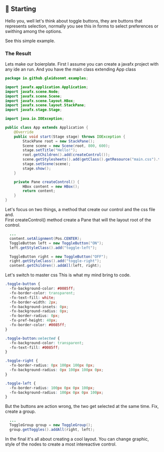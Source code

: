 ## 📑 Starting

Hello you, well let's think about toggle buttons, they are buttons that represents selection, normally you see this in forms to select preferences or swithing among the options.

See this simple example.

<!-- ![Default Toggle](/public/assets/img/default_toggle.png) -->

### The Result

Lets make our boierplate.
First I assume you can create a javafx project with any ide an run.
And you have the main class extending App class

```java
package io.github.gleidsonmt.examples;

import javafx.application.Application;
import javafx.scene.Node;
import javafx.scene.Scene;
import javafx.scene.layout.HBox;
import javafx.scene.layout.StackPane;
import javafx.stage.Stage;

import java.io.IOException;

public class App extends Application {
    @Override
    public void start(Stage stage) throws IOException {
        StackPane root = new StackPane();
        Scene scene = new Scene(root, 800, 600);
        stage.setTitle("Hello!");
        root.getChildren().add(createControl());
        scene.getStylesheets().add(getClass().getResource("main.css").toExternalForm());
        stage.setScene(scene);
        stage.show();
    }

    private Pane createControl() {
        HBox content = new HBox();
        return content;
    }
}

```

Let's focus on two things, a method that create our control and the css file and.  
First createControl() method create a Pane that will the layout root of the control.

```java
  ...
  content.setAlignment(Pos.CENTER);
  ToggleButton left = new ToggleButton("ON");
  left.getStyleClass().add("toggle-left");

  ToggleButton right = new ToggleButton("OFF");
  right.getStyleClass().add("toggle-right");
  content.getChildren().addAll(left, right);
```

Let's switch to master css
This is what my mind bring to code.

```css
.toggle-button {
  -fx-background-color: #0085ff;
  -fx-border-color: transparent;
  -fx-text-fill: white;
  -fx-border-width: 2px;
  -fx-background-insets: 0px;
  -fx-background-radius: 0px;
  -fx-border-radius: 0px;
  -fx-pref-height: 40px;
  -fx-border-color: #0085ff;
}

.toggle-button:selected {
  -fx-background-color: transparent;
  -fx-text-fill: #0085ff;
}

.toggle-right {
  -fx-border-radius: 0px 100px 100px 0px;
  -fx-background-radius: 0px 100px 100px 0px;
}

.toggle-left {
  -fx-border-radius: 100px 0px 0px 100px;
  -fx-background-radius: 100px 0px 0px 100px;
}
```

But the buttons are action wrong, the two get selected at the same time.
Fix, create a group.

```java
  ...
  ToggleGroup group = new ToggleGroup();
  group.getToggles().addAll(right, left);
```

In the final it's all about creating a cool layout.
You can change graphic, style of the nodes to create a most intereactive control.
